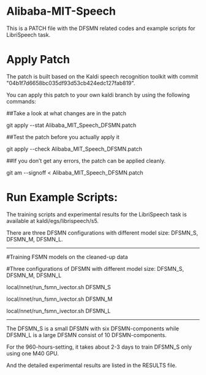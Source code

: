 # Alibaba-MIT-Speech

This is a PATCH file with the DFSMN related codes and example scripts for LibriSpeech task.  

# Apply Patch

The patch is built based on the Kaldi speech recognition toolkit with commit "04b1f7d6658bc035df93d53cb424edc127fab819". 

You can apply this patch to your own kaldi branch by using the following commands:

##Take a look at what changes are in the patch

git apply --stat Alibaba_MIT_Speech_DFSMN.patch

##Test the patch before you actually apply it

git apply --check Alibaba_MIT_Speech_DFSMN.patch

##If you don’t get any errors, the patch can be applied cleanly.

git am --signoff < Alibaba_MIT_Speech_DFSMN.patch



# Run Example Scripts:

The training scripts and experimental results for the LibriSpeech task is available at kaldi/egs/librispeech/s5.

There are three DFSMN configurations with different model size: DFSMN_S, DFSMN_M, DFSMN_L. 

**********************************************************************************

#Training FSMN models on the cleaned-up data

#Three configurations of DFSMN with different model size: DFSMN_S, DFSMN_M, DFSMN_L

local/nnet/run_fsmn_ivector.sh DFSMN_S

local/nnet/run_fsmn_ivector.sh DFSMN_M

local/nnet/run_fsmn_ivector.sh DFSMN_L

**********************************************************************************

The DFSMN_S is a small DFSMN with six DFSMN-components while DFSMN_L is a large DFSMN consist of 10 DFSMN-components. 

For the 960-hours-setting, it takes about 2-3 days to train DFSMN_S only using one M40 GPU. 

And the detailed experimental results are listed in the RESULTS file. 
